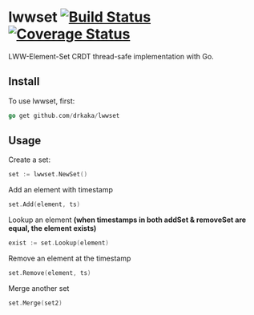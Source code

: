 # lwwset [![Build Status][ci-img]][ci] [![Coverage Status][cov-img]][cov]
LWW-Element-Set CRDT thread-safe implementation with Go.

## Install
To use lwwset, first:

```Go
go get github.com/drkaka/lwwset
```

## Usage

Create a set:

```Go
set := lwwset.NewSet()
```

Add an element with timestamp

```Go
set.Add(element, ts)
```

Lookup an element **(when timestamps in both addSet & removeSet are equal, the element exists)**

```Go
exist := set.Lookup(element)
```

Remove an element at the timestamp

```Go
set.Remove(element, ts)
```

Merge another set
```Go
set.Merge(set2)
```


[ci-img]: https://travis-ci.org/drkaka/lwwset.svg?branch=master
[ci]: https://travis-ci.org/drkaka/lwwset
[cov-img]: https://coveralls.io/repos/github/drkaka/lwwset/badge.svg?branch=master
[cov]: https://coveralls.io/github/drkaka/lwwset?branch=master